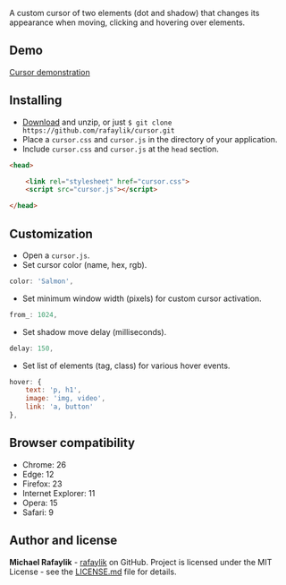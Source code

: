 A custom cursor of two elements (dot and shadow) that changes its appearance when moving, clicking and hovering over elements.

## Demo

[Cursor demonstration](https://rafaylik.github.io/cursor/)

## Installing

- [Download](https://github.com/rafaylik/cursor/archive/master.zip) and unzip, or just `$ git clone https://github.com/rafaylik/cursor.git`
- Place a `cursor.css` and `cursor.js` in the directory of your application.
- Include `cursor.css` and `cursor.js` at the `head` section.
``` html
<head>

    <link rel="stylesheet" href="cursor.css">
    <script src="cursor.js"></script>

</head>
```

## Customization

- Open a `cursor.js`.
- Set cursor color (name, hex, rgb).
``` js
color: 'Salmon',
```
- Set minimum window width (pixels) for custom cursor activation.
``` js
from_: 1024,
```
- Set shadow move delay (milliseconds).
``` js
delay: 150,
```
- Set list of elements (tag, class) for various hover events.
``` js
hover: {
    text: 'p, h1',
    image: 'img, video',
    link: 'a, button'
},
```

## Browser compatibility

- Chrome: 26
- Edge: 12
- Firefox: 23
- Internet Explorer: 11
- Opera: 15
- Safari: 9

## Author and license

**Michael Rafaylik** - [rafaylik](https://github.com/rafaylik) on GitHub. Project is licensed under the MIT License - see the [LICENSE.md](./LICENSE) file for details.
